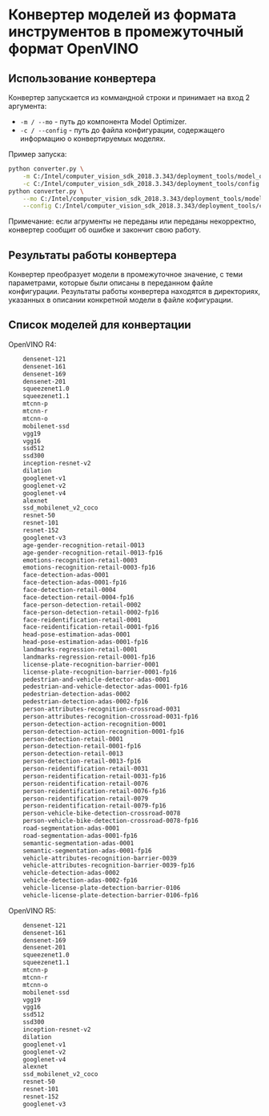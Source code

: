 # Конвертер моделей из формата инструментов в промежуточный формат OpenVINO

## Использование конвертера

Конвертер запускается из коммандной строки и принимает
на вход 2 аргумента:

- `-m / --mo` - путь до компонента Model Optimizer.
- `-с / --config` - путь до файла конфигурации,
  содержащего информацию о конвертируемых моделях.

Пример запуска:  
```bash
python converter.py \
    -m C:/Intel/computer_vision_sdk_2018.3.343/deployment_tools/model_optimizer/mo.py \
    -c C:/Intel/computer_vision_sdk_2018.3.343/deployment_tools/config.xml
python converter.py \
    --mo C:/Intel/computer_vision_sdk_2018.3.343/deployment_tools/model_optimizer/mo.py \
    --config C:/Intel/computer_vision_sdk_2018.3.343/deployment_tools/config.xml
```

Примечание: если агрументы не переданы или переданы
некорректно, конвертер сообщит об ошибке и закончит свою работу.

## Результаты работы конвертера

Конвертер преобразует модели в промежуточное значение, с теми параметрами,
которые были описаны в переданном файле конфигурации. Результаты работы
конвертера находятся в директориях, указанных в описании конкретной модели
в файле кофигурации.

## Список моделей для конвертации 

OpenVINO R4:
```bash
    densenet-121
    densenet-161
    densenet-169
    densenet-201
    squeezenet1.0
    squeezenet1.1
    mtcnn-p
    mtcnn-r
    mtcnn-o
    mobilenet-ssd
    vgg19
    vgg16
    ssd512
    ssd300
    inception-resnet-v2
    dilation
    googlenet-v1
    googlenet-v2
    googlenet-v4
    alexnet
    ssd_mobilenet_v2_coco
    resnet-50
    resnet-101
    resnet-152
    googlenet-v3
    age-gender-recognition-retail-0013
    age-gender-recognition-retail-0013-fp16
    emotions-recognition-retail-0003
    emotions-recognition-retail-0003-fp16
    face-detection-adas-0001
    face-detection-adas-0001-fp16
    face-detection-retail-0004
    face-detection-retail-0004-fp16
    face-person-detection-retail-0002
    face-person-detection-retail-0002-fp16
    face-reidentification-retail-0001
    face-reidentification-retail-0001-fp16
    head-pose-estimation-adas-0001
    head-pose-estimation-adas-0001-fp16
    landmarks-regression-retail-0001
    landmarks-regression-retail-0001-fp16
    license-plate-recognition-barrier-0001
    license-plate-recognition-barrier-0001-fp16
    pedestrian-and-vehicle-detector-adas-0001
    pedestrian-and-vehicle-detector-adas-0001-fp16
    pedestrian-detection-adas-0002
    pedestrian-detection-adas-0002-fp16
    person-attributes-recognition-crossroad-0031
    person-attributes-recognition-crossroad-0031-fp16
    person-detection-action-recognition-0001
    person-detection-action-recognition-0001-fp16
    person-detection-retail-0001
    person-detection-retail-0001-fp16
    person-detection-retail-0013
    person-detection-retail-0013-fp16
    person-reidentification-retail-0031
    person-reidentification-retail-0031-fp16
    person-reidentification-retail-0076
    person-reidentification-retail-0076-fp16
    person-reidentification-retail-0079
    person-reidentification-retail-0079-fp16
    person-vehicle-bike-detection-crossroad-0078
    person-vehicle-bike-detection-crossroad-0078-fp16
    road-segmentation-adas-0001
    road-segmentation-adas-0001-fp16
    semantic-segmentation-adas-0001
    semantic-segmentation-adas-0001-fp16
    vehicle-attributes-recognition-barrier-0039
    vehicle-attributes-recognition-barrier-0039-fp16
    vehicle-detection-adas-0002
    vehicle-detection-adas-0002-fp16
    vehicle-license-plate-detection-barrier-0106
    vehicle-license-plate-detection-barrier-0106-fp16
```

OpenVINO R5:
```bash
    densenet-121
    densenet-161
    densenet-169
    densenet-201
    squeezenet1.0
    squeezenet1.1
    mtcnn-p
    mtcnn-r
    mtcnn-o
    mobilenet-ssd
    vgg19
    vgg16
    ssd512
    ssd300
    inception-resnet-v2
    dilation
    googlenet-v1
    googlenet-v2
    googlenet-v4
    alexnet
    ssd_mobilenet_v2_coco
    resnet-50
    resnet-101
    resnet-152
    googlenet-v3
```